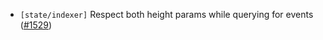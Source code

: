 - `[state/indexer]` Respect both height params while querying for events
   ([\#1529](https://github.com/cometbft/cometbft/pull/1529))
